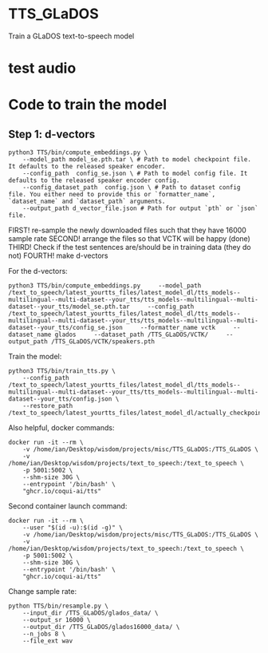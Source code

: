 # TTS_GLaDOS
Train a GLaDOS text-to-speech model

# test audio

# Code to train the model

## Step 1: d-vectors
```
python3 TTS/bin/compute_embeddings.py \
    --model_path model_se.pth.tar \ # Path to model checkpoint file. It defaults to the released speaker encoder.
    --config_path  config_se.json \ # Path to model config file. It defaults to the released speaker encoder config.
    --config_dataset_path  config.json \ # Path to dataset config file. You either need to provide this or `formatter_name`, `dataset_name` and `dataset_path` arguments.
    --output_path d_vector_file.json # Path for output `pth` or `json` file.
```

FIRST! re-sample the newly downloaded files such that they have 16000 sample rate
SECOND! arrange the files so that VCTK will be happy (done)
THIRD! Check if the test sentences are/should be in training data (they do not)
FOURTH! make d-vectors

For the d-vectors:
```
python3 TTS/bin/compute_embeddings.py     --model_path /text_to_speech/latest_yourtts_files/latest_model_dl/tts_models--multilingual--multi-dataset--your_tts/tts_models--multilingual--multi-dataset--your_tts/model_se.pth.tar     --config_path  /text_to_speech/latest_yourtts_files/latest_model_dl/tts_models--multilingual--multi-dataset--your_tts/tts_models--multilingual--multi-dataset--your_tts/config_se.json     --formatter_name vctk     --dataset_name glados     --dataset_path /TTS_GLaDOS/VCTK/     --output_path /TTS_GLaDOS/VCTK/speakers.pth
```
Train the model:
```
python3 TTS/bin/train_tts.py \
    --config_path /text_to_speech/latest_yourtts_files/latest_model_dl/tts_models--multilingual--multi-dataset--your_tts/tts_models--multilingual--multi-dataset--your_tts/config.json \
    --restore_path /text_to_speech/latest_yourtts_files/latest_model_dl/actually_checkpoint/model+SCL/checkpoint_70000.pth.tar
```


Also helpful, docker commands:
```
docker run -it --rm \
    -v /home/ian/Desktop/wisdom/projects/misc/TTS_GLaDOS:/TTS_GLaDOS \
    -v /home/ian/Desktop/wisdom/projects/text_to_speech:/text_to_speech \
    -p 5001:5002 \
    --shm-size 30G \
    --entrypoint '/bin/bash' \
    "ghcr.io/coqui-ai/tts"
```
Second container launch command:
```
docker run -it --rm \
    --user "$(id -u):$(id -g)" \
    -v /home/ian/Desktop/wisdom/projects/misc/TTS_GLaDOS:/TTS_GLaDOS \
    -v /home/ian/Desktop/wisdom/projects/text_to_speech:/text_to_speech \
    -p 5001:5002 \
    --shm-size 30G \
    --entrypoint '/bin/bash' \
    "ghcr.io/coqui-ai/tts"
```


Change sample rate:
```
python TTS/bin/resample.py \
    --input_dir /TTS_GLaDOS/glados_data/ \
    --output_sr 16000 \
    --output_dir /TTS_GLaDOS/glados16000_data/ \
    --n_jobs 8 \
    --file_ext wav
```
